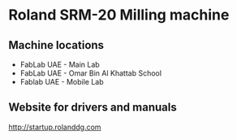 # Roland SRM-20 Milling machine

## Machine locations
* FabLab UAE - Main Lab
* FabLab UAE - Omar Bin Al Khattab School
* Fablab UAE - Mobile Lab

## Website for drivers and manuals
http://startup.rolanddg.com
